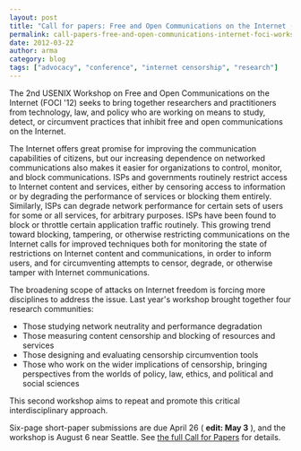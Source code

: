 ```yaml
---
layout: post
title: "Call for papers: Free and Open Communications on the Internet (FOCI) Workshop"
permalink: call-papers-free-and-open-communications-internet-foci-workshop
date: 2012-03-22
author: arma
category: blog
tags: ["advocacy", "conference", "internet censorship", "research"]
---
```


The 2nd USENIX Workshop on Free and Open Communications on the Internet (FOCI '12) seeks to bring together researchers and practitioners from technology, law, and policy who are working on means to study, detect, or circumvent practices that inhibit free and open communications on the Internet.

The Internet offers great promise for improving the communication capabilities of citizens, but our increasing dependence on networked communications also makes it easier for organizations to control, monitor, and block communications. ISPs and governments routinely restrict access to Internet content and services, either by censoring access to information or by degrading the performance of services or blocking them entirely. Similarly, ISPs can degrade network performance for certain sets of users for some or all services, for arbitrary purposes. ISPs have been found to block or throttle certain application traffic routinely. This growing trend toward blocking, tampering, or otherwise restricting communications on the Internet calls for improved techniques both for monitoring the state of restrictions on Internet content and communications, in order to inform users, and for circumventing attempts to censor, degrade, or otherwise tamper with Internet communications.

The broadening scope of attacks on Internet freedom is forcing more disciplines to address the issue. Last year's workshop brought together four research communities:

- Those studying network neutrality and performance degradation
- Those measuring content censorship and blocking of resources and services
- Those designing and evaluating censorship circumvention tools
- Those who work on the wider implications of censorship, bringing perspectives from the worlds of policy, law, ethics, and political and social sciences

This second workshop aims to repeat and promote this critical interdisciplinary approach.

Six-page short-paper submissions are due April 26 ( **edit: May 3** ), and the workshop is August 6 near Seattle. See [the full Call for Papers](https://www.usenix.org/conference/foci12/calls-for-papers) for details.

